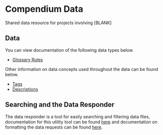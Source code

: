 # Compendium Data

Shared data resource for projects involving [BLANK]

## Data

You can view documentation of the following data types below.
- [Glossary Rules](./_documentation/data_structures/Glossary_Items.md)

Other information on data concepts used throughout the data can be found below.
- [Tags](./_documentation/Tags.md)
- [Descriptions](./_documentation/Description.md)

## Searching and the Data Responder

The data responder is a tool for easily searching and filtering data files, documentation for this utility tool can be found [here](./_documentation/search_util/Data_Responder.md) and documentation on formatting the data requests can be found [here](./_documentation/search_util/Request_Structure.md).